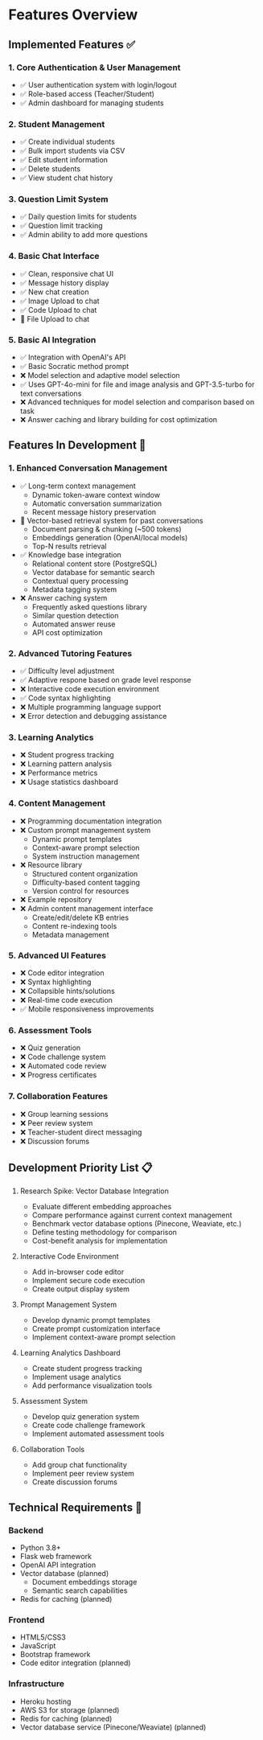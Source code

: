 # Features Overview

## Implemented Features ✅

### 1. Core Authentication & User Management
- ✅ User authentication system with login/logout
- ✅ Role-based access (Teacher/Student)
- ✅ Admin dashboard for managing students

### 2. Student Management
- ✅ Create individual students
- ✅ Bulk import students via CSV
- ✅ Edit student information
- ✅ Delete students
- ✅ View student chat history

### 3. Question Limit System
- ✅ Daily question limits for students
- ✅ Question limit tracking
- ✅ Admin ability to add more questions

### 4. Basic Chat Interface
- ✅ Clean, responsive chat UI
- ✅ Message history display
- ✅ New chat creation
- ✅ Image Upload to chat
- ✅ Code Upload to chat
- 🔬 File Upload to chat

### 5. Basic AI Integration
- ✅ Integration with OpenAI's API
- ✅ Basic Socratic method prompt
- ❌ Model selection and adaptive model selection
- ✅ Uses GPT-4o-mini for file and image analysis and GPT-3.5-turbo for text conversations
- ❌ Advanced techniques for model selection and comparison based on task
- ❌ Answer caching and library building for cost optimization

## Features In Development 🚧

### 1. Enhanced Conversation Management
- ✅ Long-term context management
    - Dynamic token-aware context window
    - Automatic conversation summarization
    - Recent message history preservation
- 🔬 Vector-based retrieval system for past conversations
    - Document parsing & chunking (~500 tokens)
    - Embeddings generation (OpenAI/local models)
    - Top-N results retrieval
- ✅ Knowledge base integration
    - Relational content store (PostgreSQL)
    - Vector database for semantic search
    - Contextual query processing
    - Metadata tagging system
- ❌ Answer caching system
    - Frequently asked questions library
    - Similar question detection
    - Automated answer reuse
    - API cost optimization

### 2. Advanced Tutoring Features
- ✅ Difficulty level adjustment
- ✅ Adaptive respone based on grade level response
- ❌ Interactive code execution environment
- ✅ Code syntax highlighting
- ❌ Multiple programming language support
- ❌ Error detection and debugging assistance

### 3. Learning Analytics
- ❌ Student progress tracking
- ❌ Learning pattern analysis
- ❌ Performance metrics
- ❌ Usage statistics dashboard

### 4. Content Management
- ❌ Programming documentation integration
- ❌ Custom prompt management system
  - Dynamic prompt templates
  - Context-aware prompt selection
  - System instruction management
- ❌ Resource library
  - Structured content organization
  - Difficulty-based content tagging
  - Version control for resources
- ❌ Example repository
- ❌ Admin content management interface
  - Create/edit/delete KB entries
  - Content re-indexing tools
  - Metadata management

### 5. Advanced UI Features
- ❌ Code editor integration
- ❌ Syntax highlighting
- ❌ Collapsible hints/solutions
- ❌ Real-time code execution
- ✅ Mobile responsiveness improvements

### 6. Assessment Tools
- ❌ Quiz generation
- ❌ Code challenge system
- ❌ Automated code review
- ❌ Progress certificates

### 7. Collaboration Features
- ❌ Group learning sessions
- ❌ Peer review system
- ❌ Teacher-student direct messaging
- ❌ Discussion forums

## Development Priority List 📋

1. Research Spike: Vector Database Integration
   - Evaluate different embedding approaches
   - Compare performance against current context management
   - Benchmark vector database options (Pinecone, Weaviate, etc.)
   - Define testing methodology for comparison
   - Cost-benefit analysis for implementation

2. Interactive Code Environment
   - Add in-browser code editor
   - Implement secure code execution
   - Create output display system

3. Prompt Management System
   - Develop dynamic prompt templates
   - Create prompt customization interface
   - Implement context-aware prompt selection

4. Learning Analytics Dashboard
   - Create student progress tracking
   - Implement usage analytics
   - Add performance visualization tools

5. Assessment System
   - Develop quiz generation system
   - Create code challenge framework
   - Implement automated assessment tools

6. Collaboration Tools
   - Add group chat functionality
   - Implement peer review system
   - Create discussion forums

## Technical Requirements 🧰

### Backend
- Python 3.8+
- Flask web framework
- OpenAI API integration
- Vector database (planned)
  - Document embeddings storage
  - Semantic search capabilities
- Redis for caching (planned)

### Frontend
- HTML5/CSS3
- JavaScript
- Bootstrap framework
- Code editor integration (planned)

### Infrastructure
- Heroku hosting
- AWS S3 for storage (planned)
- Redis for caching (planned)
- Vector database service (Pinecone/Weaviate) (planned)
